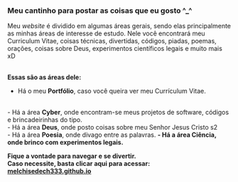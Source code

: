 ### Meu cantinho para postar as coisas que eu gosto ^_^

<p>

  Meu <i>website</i> é dividido em algumas áreas gerais, sendo elas principalmente as minhas áreas de interesse de estudo.
  Nele você encontrará meu Curriculum Vitae, coisas técnicas, divertidas, códigos, piadas, poemas, orações, coisas sobre Deus, experimentos científicos legais e muito mais xD

  <br>
    <b>Essas são as áreas dele:</b>
  <br>

  - Há o meu <b>Portfólio</b>, caso você queira ver meu Currículum Vitae.
  <br>
  - Há a área <b>Cyber</b>, onde encontram-se meus projetos de software, códigos e brincadeirinhas do tipo.
  <br>
  - Há a área <b>Deus</b>, onde posto coisas sobre meu Senhor Jesus Cristo s2
  <br>
  - Há a área <b>Poesia</b>, onde divago entre as palavras.
  <b>
  - Há a área <b>Ciência</b>, onde brinco com experimentos legais.
  <br>

  Fique a vontade para navegar e se divertir.<br>
  Caso necessite, basta clicar aqui para acessar: <a href="https://melchisedech333.github.io/" >melchisedech333.github.io</a>

</p>



